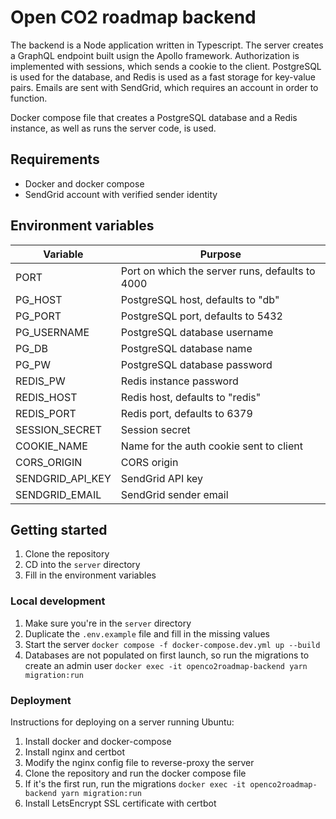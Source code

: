# Open CO2 roadmap backend

The backend is a Node application written in Typescript. The server creates a GraphQL endpoint built usign the Apollo framework. Authorization is implemented with sessions, which sends a cookie to the client. PostgreSQL is used for the database, and Redis is used as a fast storage for key-value pairs. Emails are sent with SendGrid, which requires an account in order to function.

Docker compose file that creates a PostgreSQL database and a Redis instance, as well as runs the server code, is used.

## Requirements

- Docker and docker compose
- SendGrid account with verified sender identity

## Environment variables

| Variable         | Purpose                                         |
| ---------------- | ----------------------------------------------- |
| PORT             | Port on which the server runs, defaults to 4000 |
| PG_HOST          | PostgreSQL host, defaults to "db"               |
| PG_PORT          | PostgreSQL port, defaults to 5432               |
| PG_USERNAME      | PostgreSQL database username                    |
| PG_DB            | PostgreSQL database name                        |
| PG_PW            | PostgreSQL database password                    |
| REDIS_PW         | Redis instance password                         |
| REDIS_HOST       | Redis host, defaults to "redis"                 |
| REDIS_PORT       | Redis port, defaults to 6379                    |
| SESSION_SECRET   | Session secret                                  |
| COOKIE_NAME      | Name for the auth cookie sent to client         |
| CORS_ORIGIN      | CORS origin                                     |
| SENDGRID_API_KEY | SendGrid API key                                |
| SENDGRID_EMAIL   | SendGrid sender email                           |

## Getting started

1. Clone the repository
1. CD into the `server` directory
1. Fill in the environment variables

### Local development

1. Make sure you're in the `server` directory
1. Duplicate the `.env.example` file and fill in the missing values
1. Start the server `docker compose -f docker-compose.dev.yml up --build`
1. Databases are not populated on first launch, so run the migrations to create an admin user `docker exec -it openco2roadmap-backend yarn migration:run`

### Deployment

Instructions for deploying on a server running Ubuntu:

1. Install docker and docker-compose
1. Install nginx and certbot
1. Modify the nginx config file to reverse-proxy the server
1. Clone the repository and run the docker compose file
1. If it's the first run, run the migrations `docker exec -it openco2roadmap-backend yarn migration:run`
1. Install LetsEncrypt SSL certificate with certbot
